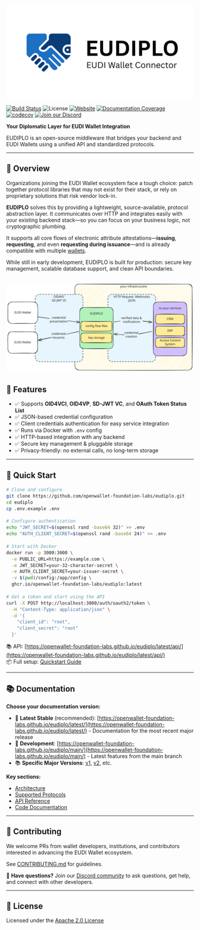 ![Logo](./docs/eudiplo.png)

[![Build Status](https://github.com/openwallet-foundation-labs/eudiplo/actions/workflows/ci-and-release.yml/badge.svg)](https://github.com/openwallet-foundation-labs/eudiplo/actions)
![License](https://img.shields.io/github/license/openwallet-foundation-labs/eudiplo)
[![Website](https://img.shields.io/badge/website-eudiplo-blue)](https://openwallet-foundation-labs.github.io/eudiplo/latest/)
[![Documentation Coverage](https://openwallet-foundation-labs.github.io/eudiplo/main/compodoc/images/coverage-badge-documentation.svg)](https://openwallet-foundation-labs.github.io/eudiplo/main/compodoc/coverage.html)
[![codecov](https://codecov.io/github/openwallet-foundation-labs/eudiplo/graph/badge.svg?token=pt4TLHJYrO)](https://codecov.io/github/openwallet-foundation-labs/eudiplo)
[![Join our Discord](https://img.shields.io/discord/1022962884864643214?label=Join%20our%20Discord&logo=discord&color=7289DA&labelColor=2C2F33)](https://discord.gg/58ys8XfXDu)

**Your Diplomatic Layer for EUDI Wallet Integration**

EUDIPLO is an open-source middleware that bridges your backend and EUDI Wallets
using a unified API and standardized protocols.

---

## 🧭 Overview

Organizations joining the EUDI Wallet ecosystem face a tough choice: patch
together protocol libraries that may not exist for their stack, or rely on
proprietary solutions that risk vendor lock-in.

**EUDIPLO** solves this by providing a lightweight, source-available, protocol
abstraction layer. It communicates over HTTP and integrates easily with your
existing backend stack—so you can focus on your business logic, not
cryptographic plumbing.

It supports all core flows of electronic attribute attestations—**issuing**,
**requesting**, and even **requesting during issuance**—and is already
compatible with multiple
[wallets](./docs/getting-started/wallet-compatibility.md).

While still in early development, EUDIPLO is built for production: secure key
management, scalable database support, and clean API boundaries.

## ![Overview](./docs/overview.excalidraw.svg)

## 🧩 Features

- ✅ Supports **OID4VCI**, **OID4VP**, **SD-JWT VC**, and **OAuth Token Status
  List**
- ✅ JSON-based credential configuration
- ✅ Client credentials authentication for easy service integration
- ✅ Runs via Docker with `.env` config
- ✅ HTTP-based integration with any backend
- ✅ Secure key management & pluggable storage
- ✅ Privacy-friendly: no external calls, no long-term storage

---

## 🚀 Quick Start

```bash
# Clone and configure
git clone https://github.com/openwallet-foundation-labs/eudiplo.git
cd eudiplo
cp .env.example .env

# Configure authentication
echo "JWT_SECRET=$(openssl rand -base64 32)" >> .env
echo "AUTH_CLIENT_SECRET=$(openssl rand -base64 24)" >> .env

# Start with Docker
docker run -p 3000:3000 \
  -e PUBLIC_URL=https://example.com \
  -e JWT_SECRET=your-32-character-secret \
  -e AUTH_CLIENT_SECRET=your-issuer-secret \
  -v $(pwd)/config:/app/config \
  ghcr.io/openwallet-foundation-labs/eudiplo:latest

# Get a token and start using the API
curl -X POST http://localhost:3000/auth/oauth2/token \
  -H "Content-Type: application/json" \
  -d '{
    "client_id": "root",
    "client_secret": "root"
  }'
```

📚 API:
[https://openwallet-foundation-labs.github.io/eudiplo/latest/api/](https://openwallet-foundation-labs.github.io/eudiplo/latest/api/)  
📦
Full setup:
[Quickstart Guide](https://openwallet-foundation-labs.github.io/eudiplo/latest/getting-started/quick-start/)

---

## 📚 Documentation

**Choose your documentation version:**

- 🚀 **Latest Stable** (recommended):
  [https://openwallet-foundation-labs.github.io/eudiplo/latest/](https://openwallet-foundation-labs.github.io/eudiplo/latest/) -
  Documentation for the most recent major release
- 🔬 **Development**:
  [https://openwallet-foundation-labs.github.io/eudiplo/main/](https://openwallet-foundation-labs.github.io/eudiplo/main/) -
  Latest features from the main branch
- 📚 **Specific Major Versions**:
  [v1](https://openwallet-foundation-labs.github.io/eudiplo/1/),
  [v2](https://openwallet-foundation-labs.github.io/eudiplo/2/), etc.

**Key sections:**

- [Architecture](https://openwallet-foundation-labs.github.io/eudiplo/latest/architecture/overview/)
- [Supported Protocols](https://openwallet-foundation-labs.github.io/eudiplo/latest/architecture/supported-protocols/)
- [API Reference](https://openwallet-foundation-labs.github.io/eudiplo/latest/api/)
- [Code Documentation](https://openwallet-foundation-labs.github.io/eudiplo/latest/compodoc/)

---

## 🤝 Contributing

We welcome PRs from wallet developers, institutions, and contributors interested
in advancing the EUDI Wallet ecosystem.

See [CONTRIBUTING.md](CONTRIBUTING.md) for guidelines.

💬 **Have questions?** Join our
[Discord community](https://discord.gg/58ys8XfXDu) to ask questions, get help,
and connect with other developers.

---

## 📝 License

Licensed under the [Apache 2.0 License](LICENSE)
